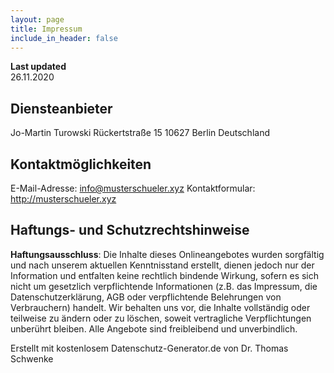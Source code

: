 ```yaml
---
layout: page
title: Impressum
include_in_header: false
---
```


**Last updated**  
26.11.2020

## Diensteanbieter

Jo-Martin Turowski
Rückertstraße 15
10627 Berlin
Deutschland

## Kontaktmöglichkeiten

E-Mail-Adresse: info@musterschueler.xyz
Kontaktformular: http://musterschueler.xyz

## Haftungs- und Schutzrechtshinweise
**Haftungsausschluss**: Die Inhalte dieses Onlineangebotes wurden sorgfältig und nach unserem aktuellen Kenntnisstand erstellt, dienen jedoch nur der Information und entfalten keine rechtlich bindende Wirkung, sofern es sich nicht um gesetzlich verpflichtende Informationen (z.B. das Impressum, die Datenschutzerklärung, AGB oder verpflichtende Belehrungen von Verbrauchern) handelt. Wir behalten uns vor, die Inhalte vollständig oder teilweise zu ändern oder zu löschen, soweit vertragliche Verpflichtungen unberührt bleiben. Alle Angebote sind freibleibend und unverbindlich.

Erstellt mit kostenlosem Datenschutz-Generator.de von Dr. Thomas Schwenke
